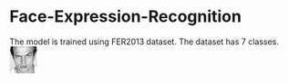 # Face-Expression-Recognition

The model is trained using FER2013 dataset. The dataset has 7 classes. 
![Some examples from the dataset](/assets/PrivateTest_1623042.jpg)
